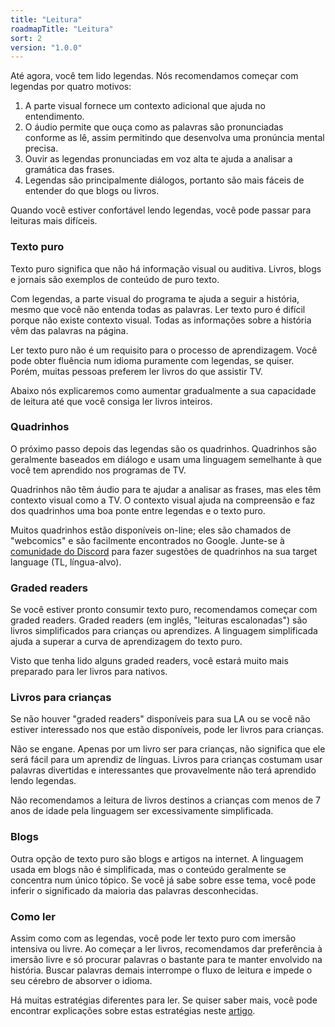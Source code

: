 ```yaml
---
title: "Leitura"
roadmapTitle: "Leitura"
sort: 2
version: "1.0.0"
---
```


Até agora, você tem lido legendas. Nós recomendamos começar com legendas por quatro motivos:

1. A parte visual fornece um contexto adicional que ajuda no entendimento.
1. O áudio permite que ouça como as palavras são pronunciadas conforme as lê, assim permitindo que desenvolva uma pronúncia mental precisa.
1. Ouvir as legendas pronunciadas em voz alta te ajuda a analisar a gramática das frases.
1. Legendas são principalmente diálogos, portanto são mais fáceis de entender do que blogs ou livros.

Quando você estiver confortável lendo legendas, você pode passar para leituras mais difíceis.

### Texto puro
Texto puro significa que não há informação visual ou auditiva. Livros, blogs e jornais são exemplos de conteúdo de puro texto.

Com legendas, a parte visual do programa te ajuda a seguir a história, mesmo que você não entenda todas as palavras. Ler texto puro é difícil porque não existe contexto visual. Todas as informações sobre a história vêm das palavras na página.

Ler texto puro não é um requisito para o processo de aprendizagem. Você pode obter fluência num idioma puramente com legendas, se quiser. Porém, muitas pessoas preferem ler livros do que assistir TV.

Abaixo nós explicaremos como aumentar gradualmente a sua capacidade de leitura até que você consiga ler livros inteiros.

### Quadrinhos
O próximo passo depois das legendas são os quadrinhos. Quadrinhos são geralmente baseados em diálogo e usam uma linguagem semelhante à que você tem aprendido nos programas de TV.

Quadrinhos não têm áudio para te ajudar a analisar as frases, mas eles têm contexto visual como a TV. O contexto visual ajuda na compreensão e faz dos quadrinhos uma boa ponte entre legendas e o texto puro.

Muitos quadrinhos estão disponíveis on-line; eles são chamados de "webcomics" e são facilmente encontrados no Google. Junte-se à [comunidade do Discord][join-link] para fazer sugestões de quadrinhos na sua target language (TL, língua-alvo).

### Graded readers
Se você estiver pronto consumir texto puro, recomendamos começar com graded readers. Graded readers (em inglês, "leituras escalonadas") são livros simplificados para crianças ou aprendizes. A linguagem simplificada ajuda a superar a curva de aprendizagem do texto puro.

Visto que tenha lido alguns graded readers, você estará muito mais preparado para ler livros para nativos.

### Livros para crianças
Se não houver "graded readers" disponíveis para sua LA ou se você não estiver interessado nos que estão disponíveis, pode ler livros para crianças.

Não se engane. Apenas por um livro ser para crianças, não significa que ele será fácil para um aprendiz de línguas. Livros para crianças costumam usar palavras divertidas e interessantes que provavelmente não terá aprendido lendo legendas.

Não recomendamos a leitura de livros destinos a crianças com menos de 7 anos de idade pela linguagem ser excessivamente simplificada.

### Blogs
Outra opção de texto puro são blogs e artigos na internet. A linguagem usada em blogs não é simplificada, mas o conteúdo geralmente se concentra num único tópico. Se você já sabe sobre esse tema, você pode inferir o significado da maioria das palavras desconhecidas.

### Como ler
Assim como com as legendas, você pode ler texto puro com imersão intensiva ou livre. Ao começar a ler livros, recomendamos dar preferência à imersão livre e só procurar palavras o bastante para te manter envolvido na história. Buscar palavras demais interrompe o fluxo de leitura e impede o seu cérebro de absorver o idioma.

Há muitas estratégias diferentes para ler. Se quiser saber mais, você pode encontrar explicações sobre estas estratégias neste [artigo][reading-novels].

[join-link]: /join
[reading-novels]: /roadmap/stage-2/c/how-to-read-a-novel#Reading-Strategies
